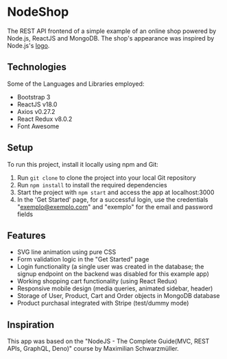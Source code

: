 
# NodeShop

The REST API frontend of a simple example of an online shop powered by Node.js, ReactJS and MongoDB. The shop's appearance was inspired by Node.js's [logo](https://nodejs.org/static/images/logos/nodejs-new-pantone-black.svg).

## Technologies

Some of the Languages and Libraries employed:

- Bootstrap 3
- ReactJS v18.0
- Axios v0.27.2
- React Redux v8.0.2
- Font Awesome

## Setup

To run this project, install it locally using npm and Git:

1. Run `git clone` to clone the project into your local Git repository
2. Run `npm install` to install the required dependencies
3. Start the project with `npm start` and access the app at localhost:3000
4. In the 'Get Started' page, for a successful login, use the credentials "exemplo@exemplo.com" and "exemplo" for the email and password fields 

## Features

- SVG line animation using pure CSS
- Form validation logic in the "Get Started" page
- Login functionality (a single user was created in the database; the signup endpoint on the backend was disabled for this example app)
- Working shopping cart functionality (using React Redux)
- Responsive mobile design (media queries, animated sidebar, header)
- Storage of User, Product, Cart and Order objects in MongoDB database
- Product purchasal integrated with Stripe (test/dummy mode)

## Inspiration

This app was based on the "NodeJS - The Complete Guide(MVC, REST APIs, GraphQL, Deno)" course by Maximilian Schwarzmüller.
